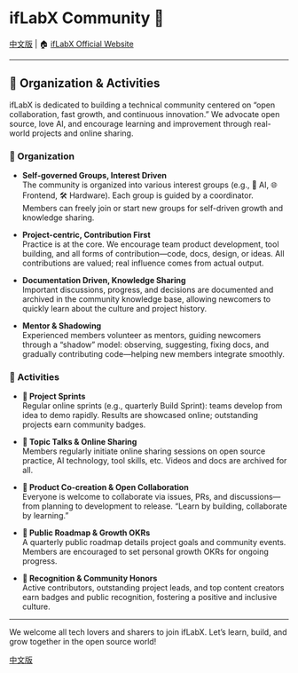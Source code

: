 # ifLabX Community 🚀

[中文版](./README.zh.md) | 🏠 [ifLabX Official Website](https://www.iflabx.com)

---

## 🌱 Organization & Activities

ifLabX is dedicated to building a technical community centered on “open collaboration, fast growth, and continuous innovation.” We advocate open source, love AI, and encourage learning and improvement through real-world projects and online sharing.

### 🧩 Organization

- **Self-governed Groups, Interest Driven**  
  The community is organized into various interest groups (e.g., 🤖 AI, 🌐 Frontend, 🛠️ Hardware). Each group is guided by a coordinator. Members can freely join or start new groups for self-driven growth and knowledge sharing.
  
- **Project-centric, Contribution First**  
  Practice is at the core. We encourage team product development, tool building, and all forms of contribution—code, docs, design, or ideas. All contributions are valued; real influence comes from actual output.

- **Documentation Driven, Knowledge Sharing**  
  Important discussions, progress, and decisions are documented and archived in the community knowledge base, allowing newcomers to quickly learn about the culture and project history.

- **Mentor & Shadowing**  
  Experienced members volunteer as mentors, guiding newcomers through a “shadow” model: observing, suggesting, fixing docs, and gradually contributing code—helping new members integrate smoothly.

### 🎯 Activities

- **🚀 Project Sprints**  
  Regular online sprints (e.g., quarterly Build Sprint): teams develop from idea to demo rapidly. Results are showcased online; outstanding projects earn community badges.

- **🎤 Topic Talks & Online Sharing**  
  Members regularly initiate online sharing sessions on open source practice, AI technology, tool skills, etc. Videos and docs are archived for all.

- **🤝 Product Co-creation & Open Collaboration**  
  Everyone is welcome to collaborate via issues, PRs, and discussions—from planning to development to release. “Learn by building, collaborate by learning.”

- **📌 Public Roadmap & Growth OKRs**  
  A quarterly public roadmap details project goals and community events. Members are encouraged to set personal growth OKRs for ongoing progress.

- **🏅 Recognition & Community Honors**  
  Active contributors, outstanding project leads, and top content creators earn badges and public recognition, fostering a positive and inclusive culture.

---

We welcome all tech lovers and sharers to join ifLabX. Let’s learn, build, and grow together in the open source world!

[中文版](./README.zh.md)
